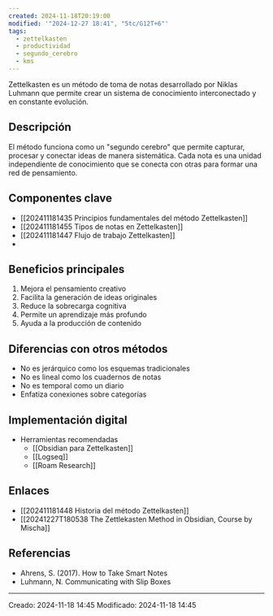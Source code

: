 ```yaml
---
created: 2024-11-18T20:19:00
modified: '"2024-12-27 18:41", "5tc/G12T+6"'
tags:
  - zettelkasten
  - productividad
  - segundo_cerebro
  - kms
---
```


Zettelkasten es un método de toma de notas desarrollado por Niklas Luhmann que permite crear un sistema de conocimiento interconectado y en constante evolución.

## Descripción

El método funciona como un "segundo cerebro" que permite capturar, procesar y conectar ideas de manera sistemática. Cada nota es una unidad independiente de conocimiento que se conecta con otras para formar una red de pensamiento.

## Componentes clave
- [[202411181435 Principios fundamentales del método Zettelkasten]]
- [[202411181455 Tipos de notas en Zettelkasten]]
- [[202411181447 Flujo de trabajo Zettelkasten]]
- 

## Beneficios principales
1. Mejora el pensamiento creativo
2. Facilita la generación de ideas originales
3. Reduce la sobrecarga cognitiva
4. Permite un aprendizaje más profundo
5. Ayuda a la producción de contenido

## Diferencias con otros métodos
- No es jerárquico como los esquemas tradicionales
- No es lineal como los cuadernos de notas
- No es temporal como un diario
- Enfatiza conexiones sobre categorías

## Implementación digital
- Herramientas recomendadas
  - [[Obsidian para Zettelkasten]]
  - [[Logseq]]
  - [[Roam Research]]

## Enlaces
- [[202411181448 Historia del método Zettelkasten]]
- [[20241227T180538 The Zettlekasten Method in Obsidian, Course by Mischa]]

## Referencias
- Ahrens, S. (2017). How to Take Smart Notes
- Luhmann, N. Communicating with Slip Boxes


---
Creado: 2024-11-18 14:45
Modificado: 2024-11-18 14:45